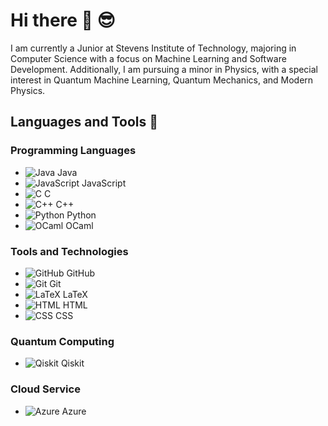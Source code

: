 # Hi there 👋 😎
I am currently a Junior at Stevens Institute of Technology, majoring in Computer Science with a focus on Machine Learning and Software Development. Additionally, I am pursuing a minor in Physics, with a special interest in Quantum Machine Learning, Quantum Mechanics, and Modern Physics.


## Languages and Tools 🧰

### Programming Languages
- ![Java](https://api.iconify.design/hugeicons:java.svg) Java
- ![JavaScript](https://api.iconify.design/nonicons:javascript-16.svg) JavaScript
- ![C](https://api.iconify.design/teenyicons:c-outline.svg) C
- ![C++](https://api.iconify.design/nonicons:c-plusplus-16.svg) C++
- ![Python](https://api.iconify.design/bxl:python.svg) Python
- ![OCaml](https://api.iconify.design/simple-icons:ocaml.svg) OCaml

### Tools and Technologies
- ![GitHub](https://api.iconify.design/mdi:github.svg) GitHub
- ![Git](https://api.iconify.design/mdi:git.svg) Git
- ![LaTeX](https://api.iconify.design/file-icons:latex.svg) LaTeX
- ![HTML](https://api.iconify.design/material-symbols-light:html.svg) HTML
- ![CSS](https://api.iconify.design/material-symbols:css.svg) CSS

### Quantum Computing
- ![Qiskit](https://api.iconify.design/carbon:qiskit.svg) Qiskit

### Cloud Service
- ![Azure](https://api.iconify.design/teenyicons:azure-solid.svg) Azure